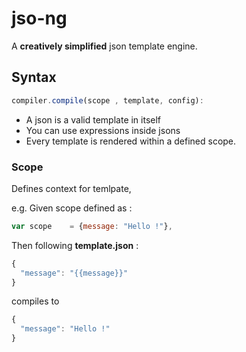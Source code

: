 # jso-ng
A __creatively simplified__ json template engine.

## Syntax
```javascript
compiler.compile(scope , template, config):
```
- A json is a valid template in itself
- You can use expressions inside jsons
- Every template is rendered within a defined scope.

### Scope
Defines context for temlpate,

e.g.  Given scope defined as :
 ```javascript
var scope    = {message: "Hello !"},
```
Then following __template.json__ :
```javascript
{
  "message": "{{message}}"
}
```
compiles to
```javascript
{
  "message": "Hello !"
}
```

